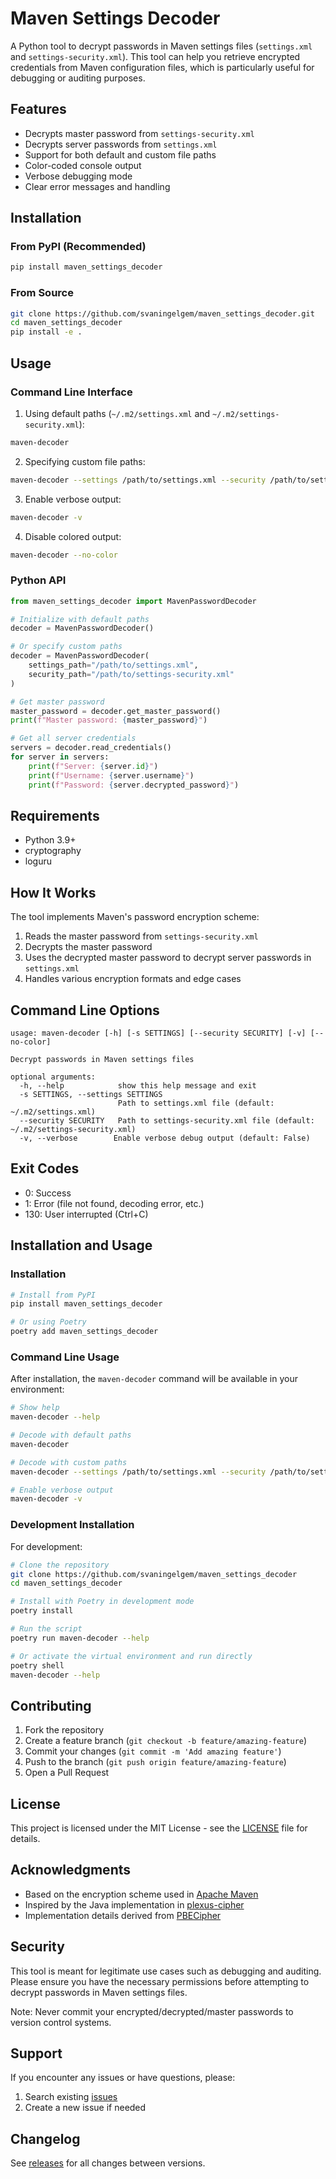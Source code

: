 # Maven Settings Decoder

A Python tool to decrypt passwords in Maven settings files (`settings.xml` and `settings-security.xml`). This tool can help you retrieve encrypted credentials from Maven configuration files, which is particularly useful for debugging or auditing purposes.

## Features

- Decrypts master password from `settings-security.xml`
- Decrypts server passwords from `settings.xml`
- Support for both default and custom file paths
- Color-coded console output
- Verbose debugging mode
- Clear error messages and handling

## Installation

### From PyPI (Recommended)

```bash
pip install maven_settings_decoder
```

### From Source

```bash
git clone https://github.com/svaningelgem/maven_settings_decoder.git
cd maven_settings_decoder
pip install -e .
```

## Usage

### Command Line Interface

1. Using default paths (`~/.m2/settings.xml` and `~/.m2/settings-security.xml`):
```bash
maven-decoder
```

2. Specifying custom file paths:
```bash
maven-decoder --settings /path/to/settings.xml --security /path/to/settings-security.xml
```

3. Enable verbose output:
```bash
maven-decoder -v
```

4. Disable colored output:
```bash
maven-decoder --no-color
```

### Python API

```python
from maven_settings_decoder import MavenPasswordDecoder

# Initialize with default paths
decoder = MavenPasswordDecoder()

# Or specify custom paths
decoder = MavenPasswordDecoder(
    settings_path="/path/to/settings.xml",
    security_path="/path/to/settings-security.xml"
)

# Get master password
master_password = decoder.get_master_password()
print(f"Master password: {master_password}")

# Get all server credentials
servers = decoder.read_credentials()
for server in servers:
    print(f"Server: {server.id}")
    print(f"Username: {server.username}")
    print(f"Password: {server.decrypted_password}")
```

## Requirements

- Python 3.9+
- cryptography
- loguru

## How It Works

The tool implements Maven's password encryption scheme:

1. Reads the master password from `settings-security.xml`
2. Decrypts the master password
3. Uses the decrypted master password to decrypt server passwords in `settings.xml`
4. Handles various encryption formats and edge cases

## Command Line Options

```
usage: maven-decoder [-h] [-s SETTINGS] [--security SECURITY] [-v] [--no-color]

Decrypt passwords in Maven settings files

optional arguments:
  -h, --help            show this help message and exit
  -s SETTINGS, --settings SETTINGS
                        Path to settings.xml file (default: ~/.m2/settings.xml)
  --security SECURITY   Path to settings-security.xml file (default: ~/.m2/settings-security.xml)
  -v, --verbose        Enable verbose debug output (default: False)
```

## Exit Codes

- 0: Success
- 1: Error (file not found, decoding error, etc.)
- 130: User interrupted (Ctrl+C)
## Installation and Usage

### Installation

```bash
# Install from PyPI
pip install maven_settings_decoder

# Or using Poetry
poetry add maven_settings_decoder
```

### Command Line Usage

After installation, the `maven-decoder` command will be available in your environment:

```bash
# Show help
maven-decoder --help

# Decode with default paths
maven-decoder

# Decode with custom paths
maven-decoder --settings /path/to/settings.xml --security /path/to/settings-security.xml

# Enable verbose output
maven-decoder -v
```

### Development Installation

For development:

```bash
# Clone the repository
git clone https://github.com/svaningelgem/maven_settings_decoder
cd maven_settings_decoder

# Install with Poetry in development mode
poetry install

# Run the script
poetry run maven-decoder --help

# Or activate the virtual environment and run directly
poetry shell
maven-decoder --help
```

## Contributing

1. Fork the repository
2. Create a feature branch (`git checkout -b feature/amazing-feature`)
3. Commit your changes (`git commit -m 'Add amazing feature'`)
4. Push to the branch (`git push origin feature/amazing-feature`)
5. Open a Pull Request

## License

This project is licensed under the MIT License - see the [LICENSE](LICENSE) file for details.

## Acknowledgments

- Based on the encryption scheme used in [Apache Maven](https://maven.apache.org/)
- Inspired by the Java implementation in [plexus-cipher](https://github.com/sonatype/plexus-cipher/)
- Implementation details derived from [PBECipher](https://github.com/sonatype/plexus-cipher/blob/master/src/main/java/org/sonatype/plexus/components/cipher/PBECipher.java)

## Security

This tool is meant for legitimate use cases such as debugging and auditing. Please ensure you have the necessary permissions before attempting to decrypt passwords in Maven settings files.

Note: Never commit your encrypted/decrypted/master passwords to version control systems.

## Support

If you encounter any issues or have questions, please:

1. Search existing [issues](issues)
2. Create a new issue if needed

## Changelog

See [releases](releases) for all changes between versions.